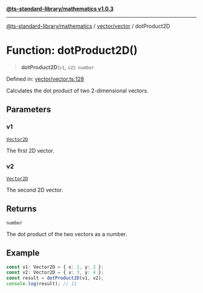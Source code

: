 [**@ts-standard-library/mathematics v1.0.3**](../../../README.md)

***

[@ts-standard-library/mathematics](../../../README.md) / [vector/vector](../README.md) / dotProduct2D

# Function: dotProduct2D()

> **dotProduct2D**(`v1`, `v2`): `number`

Defined in: [vector/vector.ts:128](https://github.com/gabaudette/ts-stdlib/blob/be448e6a9d9c20c6c2f27f6550ce4e65fc8c9b89/packages/mathematics/src/vector/vector.ts#L128)

Calculates the dot product of two 2-dimensional vectors.

## Parameters

### v1

[`Vector2D`](../type-aliases/Vector2D.md)

The first 2D vector.

### v2

[`Vector2D`](../type-aliases/Vector2D.md)

The second 2D vector.

## Returns

`number`

The dot product of the two vectors as a number.

## Example

```ts
const v1: Vector2D = { x: 1, y: 2 };
const v2: Vector2D = { x: 3, y: 4 };
const result = dotProduct2D(v1, v2);
console.log(result); // 11
```
